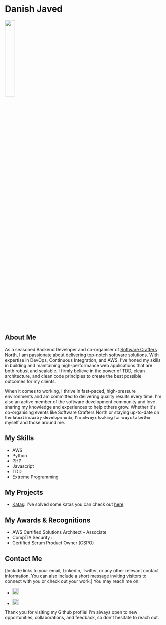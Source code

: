 # Danish Javed

<img src="https://media.licdn.com/dms/image/C5603AQFMTKZDsvT2aQ/profile-displayphoto-shrink_800_800/0/1594317868661?e=1681948800&v=beta&t=GOEdEQAGegy1c-YcdobmDmGo6T--yAopKnwyMk5FOL0" width=25% height=25%>


## About Me

As a seasoned Backend Developer and co-organiser of [Software Crafters North](https://www.meetup.com/software-crafters-north), I am passionate about delivering top-notch software solutions. With expertise in DevOps, Continuous Integration, and AWS, I've honed my skills in building and maintaining high-performance web applications that are both robust and scalable. I firmly believe in the power of TDD, clean architecture, and clean code principles to create the best possible outcomes for my clients.

When it comes to working, I thrive in fast-paced, high-pressure environments and am committed to delivering quality results every time. I'm also an active member of the software development community and love sharing my knowledge and experiences to help others grow. Whether it's co-organising events like Software Crafters North or staying up-to-date on the latest industry developments, I'm always looking for ways to better myself and those around me.

## My Skills

- AWS
- Python
- PHP
- Javascript
- TDD
- Extreme Programming

## My Projects

- [Katas](https://github.com/ambersariya/katas): I've solved some katas you can check out [here](https://github.com/ambersariya/katas)

<!-- 
[A list of your most notable or recent projects on Github, with a brief description of each and links to their repos. Make sure to highlight the key features, technologies, or challenges involved in each project.]

- [Project 1](URL)
  - [A short description of Project 1, including its purpose, key features, and relevant technologies used.]
- [Project 2](URL)
  - [A short description of Project 2, including its purpose, key features, and relevant technologies used.]
- [Project 3](URL)
  - [A short description of Project 3, including its purpose, key features, and relevant technologies used.] -->

## My Awards & Recognitions

- AWS Certified Solutions Architect – Associate
- CompTIA Security+
- Certified Scrum Product Owner (CSPO)

## Contact Me

[Include links to your email, LinkedIn, Twitter, or any other relevant contact information. You can also include a short message inviting visitors to connect with you or check out your work.]
You may reach me on:

- <a href="https://www.linkedin.com/in/danish-javed/" target="_blank"><img width="20" height="20" src="https://cdn.jsdelivr.net/gh/devicons/devicon/icons/linkedin/linkedin-plain.svg" /></a>

- <a href="https://twitter.com/_ambersariya" target="_blank"><img src="https://cdn.jsdelivr.net/gh/devicons/devicon/icons/twitter/twitter-original.svg" width="20px" height="auto"/></a>

Thank you for visiting my Github profile! I'm always open to new opportunities, collaborations, and feedback, so don't hesitate to reach out.

<!-- Credits(Devicons): https://devicon.dev/ -->
